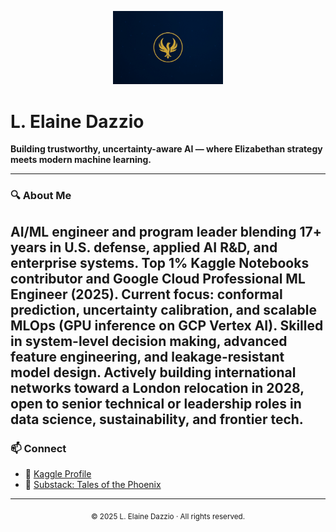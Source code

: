 <!-- Banner -->
<p align="center">
  <img src="ChatGPT Image Aug 9, 2025, 09_32_30 PM.jpg" alt="Phoenix Banner" width="35%">
</p>

# L. Elaine Dazzio

**Building trustworthy, uncertainty-aware AI — where Elizabethan strategy meets modern machine learning.**

---

### 🔍 About Me

AI/ML engineer and program leader blending 17+ years in U.S. defense, applied AI R&D, and enterprise systems. Top 1% Kaggle Notebooks contributor and Google Cloud Professional ML Engineer (2025). Current focus: conformal prediction, uncertainty calibration, and scalable MLOps (GPU inference on GCP Vertex AI). Skilled in system-level decision making, advanced feature engineering, and leakage-resistant model design. Actively building international networks toward a London relocation in 2028, open to senior technical or leadership roles in data science, sustainability, and frontier tech.
---

### 📫 Connect
- 📂 [Kaggle Profile](https://www.kaggle.com/elainedazzio)  
- 📰 [Substack: Tales of the Phoenix](https://talesofthephoenix.substack.com/)  

---

<p align="center">
  <sub>© 2025 L. Elaine Dazzio · All rights reserved.</sub>
</p>

